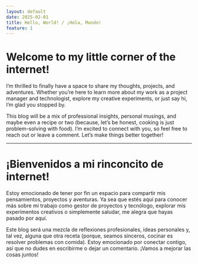 ```yaml
---
layout: default
date: 2025-02-01
title: Hello, World! / ¡Hola, Mundo!
feature: 1
---
```


# Welcome to my little corner of the internet!

I’m thrilled to finally have a space to share my thoughts, projects, and adventures. Whether you’re here to learn more about my work as a project manager and technologist, explore my creative experiments, or just say hi, I’m glad you stopped by.

This blog will be a mix of professional insights, personal musings, and maybe even a recipe or two (because, let’s be honest, cooking is just problem-solving with food). I’m excited to connect with you, so feel free to reach out or leave a comment. Let’s make things better together!

---

# ¡Bienvenidos a mi rinconcito de internet!

Estoy emocionado de tener por fin un espacio para compartir mis pensamientos, proyectos y aventuras. Ya sea que estés aquí para conocer más sobre mi trabajo como gestor de proyectos y tecnólogo, explorar mis experimentos creativos o simplemente saludar, me alegra que hayas pasado por aquí.

Este blog será una mezcla de reflexiones profesionales, ideas personales y, tal vez, alguna que otra receta (porque, seamos sinceros, cocinar es resolver problemas con comida). Estoy emocionado por conectar contigo, así que no dudes en escribirme o dejar un comentario. ¡Vamos a mejorar las cosas juntos!
